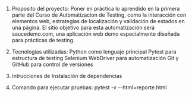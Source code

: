1. Proposito del proyecto:
Poner en práctica lo aprendido en la primera parte del Curso de Automatizacion de Testing, como la interacción con elementos web, estrategias de localización y validación de estados en una página. El sitio objetivo para esta automatización será saucedemo.com, una aplicación web demo especialmente diseñada para prácticas de testing.

2. Tecnologias utilizadas:
Python como lenguaje principal
Pytest para estructura de testing
Selenium WebDriver para automatización
Git y GitHub para control de versiones

3. Intrucciones de Instalación de dependencias

4. Comando para ejecutar pruebas:
pytest -v --html=reporte.html